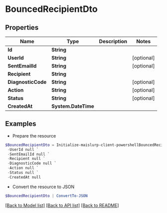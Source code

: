 # BouncedRecipientDto
## Properties

Name | Type | Description | Notes
------------ | ------------- | ------------- | -------------
**Id** | **String** |  | 
**UserId** | **String** |  | [optional] 
**SentEmailId** | **String** |  | [optional] 
**Recipient** | **String** |  | 
**DiagnosticCode** | **String** |  | [optional] 
**Action** | **String** |  | [optional] 
**Status** | **String** |  | [optional] 
**CreatedAt** | **System.DateTime** |  | 

## Examples

- Prepare the resource
```powershell
$BouncedRecipientDto = Initialize-maislurp-client-powershellBouncedRecipientDto  -Id null `
 -UserId null `
 -SentEmailId null `
 -Recipient null `
 -DiagnosticCode null `
 -Action null `
 -Status null `
 -CreatedAt null
```

- Convert the resource to JSON
```powershell
$BouncedRecipientDto | ConvertTo-JSON
```

[[Back to Model list]](../README#documentation-for-models) [[Back to API list]](../README#documentation-for-api-endpoints) [[Back to README]](../README)

